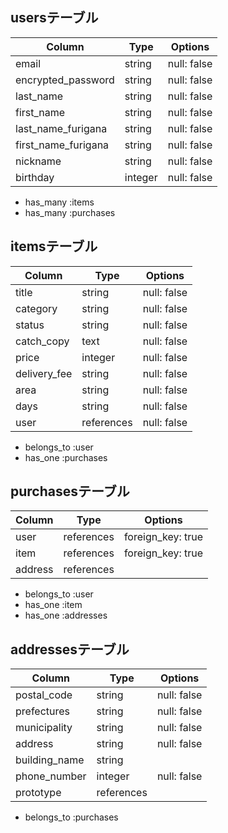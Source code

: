 ## usersテーブル

| Column              | Type    | Options     |
| ------------------- | ------- | ----------- |
| email               | string  | null: false |
| encrypted_password  | string  | null: false |
| last_name           | string  | null: false |
| first_name          | string  | null: false |
| last_name_furigana  | string  | null: false |
| first_name_furigana | string  | null: false |
| nickname            | string  | null: false |
| birthday            | integer | null: false |

- has_many :items
- has_many :purchases

## itemsテーブル

| Column        | Type       | Options     |
| -----------   | ---------- | ----------- |
| title         | string     | null: false |
| category      | string     | null: false |
| status        | string     | null: false |
| catch_copy    | text       | null: false |
| price         | integer    | null: false |
| delivery_fee  | string     | null: false |
| area          | string     | null: false |
| days          | string     | null: false |
| user          | references | null: false |

- belongs_to :user
- has_one :purchases

## purchasesテーブル

| Column      | Type       | Options           |
| ----------- | ---------- | ----------------- |
| user        | references | foreign_key: true |
| item        | references | foreign_key: true |
| address     | references |                   |

- belongs_to :user
- has_one :item
- has_one :addresses

## addressesテーブル

| Column        | Type       | Options     |
| -----------   | ---------- | ----------- |
| postal_code   | string     | null: false |
| prefectures   | string     | null: false |
| municipality  | string     | null: false |
| address       | string     | null: false |
| building_name | string     |             |
| phone_number  | integer    | null: false |
| prototype     | references |             |

- belongs_to :purchases